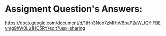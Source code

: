 # Assigment Question's Answers: 
https://docs.google.com/document/d/1tHn3Nob7zMHhV8paP2aW_fQYIFBEvmg9hW0Lu1HC5RY/edit?usp=sharing
